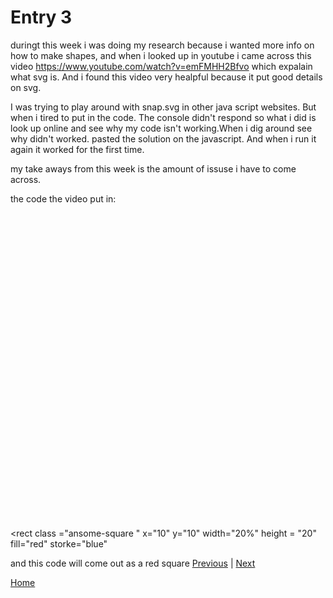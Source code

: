 # Entry 3
duringt this week i was doing my research because i wanted more info on how to make shapes, and when i looked up in youtube i came across this video https://www.youtube.com/watch?v=emFMHH2Bfvo which expalain what svg is. And i found this video very healpful because it put good details on svg.

I was trying to play around with snap.svg in other java script websites. But when i tired to put in the code. The console didn't respond so what i did is look up online and see why my code isn't working.When i dig around see why didn't worked. pasted the solution on the javascript. And when i run it again it worked for the first time.

my take aways from this week is the amount of issuse i have to come across.

the code the video put in:
<svg viewBox ="0, 0 100 100">

 <rect
class ="ansome-square "
  x="10" y="10"
  width="20%" height = "20"
   fill="red" storke="blue"
 >
and this code will come out as a red square 
[Previous](entry02.md) | [Next](entry04.md)

[Home](../README.md)